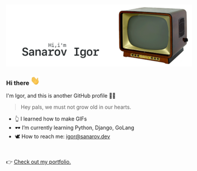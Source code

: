 [![GitHub Banner Sanarov](./assets/GitHubHeaderSanarov.gif)](https://sanarov.dev)
### Hi there <img src="./assets/hi.gif" width="25" height="25">

I'm Igor, and this is another GitHub profile 🤦‍♂️

> Hey pals, we must not grow old in our hearts.

* 👆 I learned how to make GIFs
* 🕶 I’m currently learning Python, Django, GoLang
* 🕊 How to reach me: <igor@sanarov.dev>

<br/>

👉 [Check out my portfolio.](https://sanarov.dev/portfolio/ "Portfolio")
